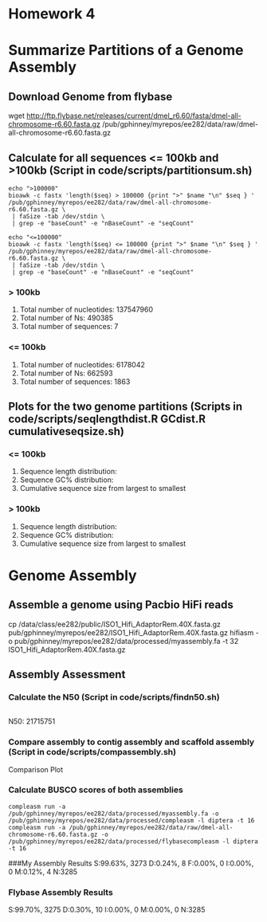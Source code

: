 # Homework 4
# Summarize Partitions of a Genome Assembly

## Download Genome from flybase
wget http://ftp.flybase.net/releases/current/dmel_r6.60/fasta/dmel-all-chromosome-r6.60.fasta.gz /pub/gphinney/myrepos/ee282/data/raw/dmel-all-chromosome-r6.60.fasta.gz

## Calculate for all sequences <= 100kb and >100kb (Script in code/scripts/partitionsum.sh)

```
echo ">100000"
bioawk -c fastx 'length($seq) > 100000 {print ">" $name "\n" $seq } ' /pub/gphinney/myrepos/ee282/data/raw/dmel-all-chromosome-r6.60.fasta.gz \
 | faSize -tab /dev/stdin \
 | grep -e "baseCount" -e "nBaseCount" -e "seqCount"

echo "<=100000"
bioawk -c fastx 'length($seq) <= 100000 {print ">" $name "\n" $seq } ' /pub/gphinney/myrepos/ee282/data/raw/dmel-all-chromosome-r6.60.fasta.gz \
 | faSize -tab /dev/stdin \
 | grep -e "baseCount" -e "nBaseCount" -e "seqCount"
```

### > 100kb
1. Total number of  nucleotides: 137547960
2. Total number of Ns: 490385
3. Total number of sequences: 7

### <= 100kb
1. Total number of  nucleotides: 6178042
2. Total number	of Ns: 662593
3. Total number	of sequences: 1863



## Plots for the two genome partitions (Scripts in code/scripts/seqlengthdist.R GCdist.R cumulativeseqsize.sh) 

### <= 100kb
1. Sequence length distribution:
2. Sequence GC% distribution:
3. Cumulative sequence size from largest to smallest

### > 100kb
1. Sequence length distribution:
2. Sequence GC% distribution:
3. Cumulative sequence size from largest to smallest




# Genome Assembly

## Assemble a genome using Pacbio HiFi reads
cp /data/class/ee282/public/ISO1_Hifi_AdaptorRem.40X.fasta.gz pub/gphinney/myrepos/ee282/ISO1_Hifi_AdaptorRem.40X.fasta.gz
hifiasm -o pub/gphinney/myrepos/ee282/data/processed/myassembly.fa -t 32 ISO1_Hifi_AdaptorRem.40X.fasta.gz 


## Assembly Assessment

### Calculate the N50 (Script in code/scripts/findn50.sh)
```

```
N50: 21715751

### Compare assembly to contig assembly and scaffold assembly (Script in code/scripts/compassembly.sh)
Comparison Plot

### Calculate BUSCO scores of both assemblies

```
compleasm run -a /pub/gphinney/myrepos/ee282/data/processed/myassembly.fa -o /pub/gphinney/myrepos/ee282/data/processed/compleasm -l diptera -t 16
compleasm run -a /pub/gphinney/myrepos/ee282/data/raw/dmel-all-chromosome-r6.60.fasta.gz -o /pub/gphinney/myrepos/ee282/data/processed/flybasecompleasm -l diptera -t 16
```

###My Assembly Results
S:99.63%, 3273
D:0.24%, 8
F:0.00%, 0
I:0.00%, 0
M:0.12%, 4
N:3285


### Flybase Assembly Results
S:99.70%, 3275
D:0.30%, 10
I:0.00%, 0
M:0.00%, 0
N:3285


